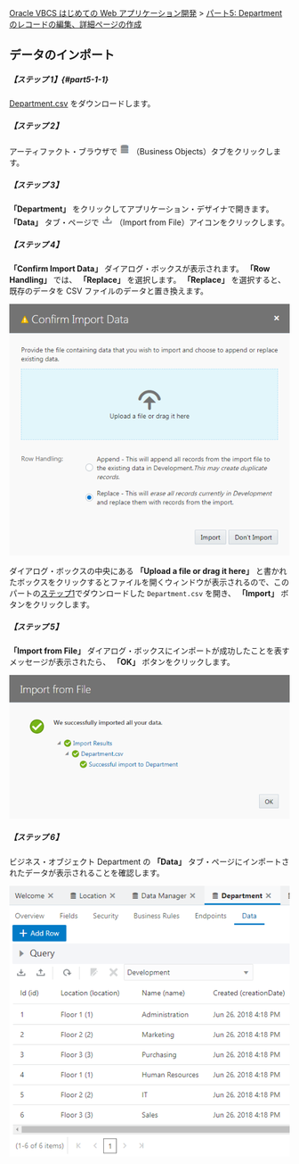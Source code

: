 [Oracle VBCS はじめての Web アプリケーション開発](../../README.md) >
[パート5: Department のレコードの編集、詳細ページの作成](README.md)

## データのインポート

##### 【ステップ 1】{#part5-1-1}

[Department.csv](Department.csv) をダウンロードします。

##### 【ステップ 2】

アーティファクト・ブラウザで
<img src="../icons/vbcsca_bo_icon.png" alt="Business Objects アイコン">
（Business Objects）タブをクリックします。

##### 【ステップ 3】

**「Department」** をクリックしてアプリケーション・デザイナで開きます。
**「Data」** タブ・ページで
<img src="../icons/vbcsnd_import_icon_transp.png" alt="Import from File アイコン">
（Import from File）アイコンをクリックします。

##### 【ステップ 4】

**「Confirm Import Data」** ダイアログ・ボックスが表示されます。
**「Row Handling」** では、 **「Replace」** を選択します。
**「Replace」** を選択すると、既存のデータを CSV ファイルのデータと置き換えます。

![「Confirm Import Data」ダイアログ・ボックス](images/confirm_import_data.png)

ダイアログ・ボックスの中央にある **「Upload a file or drag it here」** と書かれたボックスをクリックするとファイルを開くウィンドウが表示されるので、このパートの[ステップ1](#part5-1-1)でダウンロードした `Department.csv` を開き、 **「Import」** ボタンをクリックします。


##### 【ステップ 5】

**「Import from File」** ダイアログ・ボックスにインポートが成功したことを表すメッセージが表示されたら、 **「OK」** ボタンをクリックします。

![「Import from File」ダイアログ・ボックスで「OK」ボタンをクリック](images/import_from_file.png)

##### 【ステップ 6】

ビジネス・オブジェクト Department の **「Data」** タブ・ページにインポートされたデータが表示されることを確認します。

![ビジネス・オブジェクト Department の Data タブ・ページ](images/bo_department_data.png)
